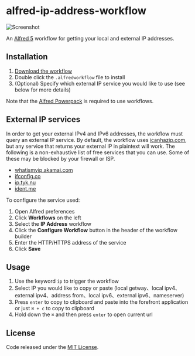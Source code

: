# alfred-ip-address-workflow

![Screenshot](https://github.com/jide23work/alfred-ip-address-workflow/blob/master/show.png)

An [Alfred 5](https://www.alfredapp.com/) workflow for getting your local and external IP addresses.

## Installation

1. [Download the workflow](https://github.com/alexchantastic/alfred-ip-address-workflow/releases/latest)
2. Double click the `.alfredworkflow` file to install
3. (Optional) Specify which external IP service you would like to use (see below for more details)

Note that the [Alfred Powerpack](https://www.alfredapp.com/powerpack/) is required to use workflows.

## External IP services

In order to get your external IPv4 and IPv6 addresses, the workflow must query an external IP service. By default, the workflow uses [icanhazip.com](https://icanhazip.com), but any service that returns your external IP in plaintext will work. The following is a non-exhaustive list of free services that you can use. Some of these may be blocked by your firewall or ISP.

* [whatismyip.akamai.com](http://whatismyip.akamai.com)
* [ifconfig.co](https://ifconfig.co)
* [ip.tyk.nu](https://ip.tyk.nu)
* [ident.me](http://ident.me)

To configure the service used:

1. Open Alfred preferences
2. Click **Workflows** on the left
3. Select the **IP Address** workflow
4. Click the **Configure Workflow** button in the header of the workflow builder
5. Enter the HTTP/HTTPS address of the service
6. Click **Save**

## Usage

1. Use the keyword `ip` to trigger the workflow
2. Select IP you would like to copy or paste (local getway、local ipv4、external ipv4、address from、local ipv6、external ipv6、nameserver)
3. Press `enter` to copy to clipboard and paste into the forefront application or just `⌘ + c` to copy to clipboard
4. Hold down the `⌘` and then press `enter` to open current url

## License

Code released under the [MIT License](https://github.com/alexchantastic/alfred-ip-address-workflow/blob/master/LICENSE).
